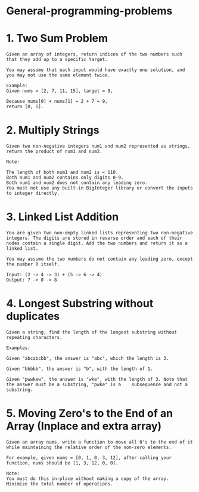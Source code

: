 # General-programming-problems

# 1. Two Sum Problem
    Given an array of integers, return indices of the two numbers such that they add up to a specific target.

    You may assume that each input would have exactly one solution, and you may not use the same element twice.

    Example:
    Given nums = [2, 7, 11, 15], target = 9,

    Because nums[0] + nums[1] = 2 + 7 = 9,
    return [0, 1].
    
# 2. Multiply Strings
    Given two non-negative integers num1 and num2 represented as strings, return the product of num1 and num2.
    
    Note:
    
    The length of both num1 and num2 is < 110.
    Both num1 and num2 contains only digits 0-9.
    Both num1 and num2 does not contain any leading zero.
    You must not use any built-in BigInteger library or convert the inputs to integer directly.
    
# 3. Linked List Addition
    You are given two non-empty linked lists representing two non-negative integers. The digits are stored in reverse order and each of their nodes contain a single digit. Add the two numbers and return it as a linked list.

    You may assume the two numbers do not contain any leading zero, except the number 0 itself.

    Input: (2 -> 4 -> 3) + (5 -> 6 -> 4)
    Output: 7 -> 0 -> 8
    
# 4. Longest Substring without duplicates
    Given a string, find the length of the longest substring without repeating characters.

    Examples:

    Given "abcabcbb", the answer is "abc", which the length is 3.

    Given "bbbbb", the answer is "b", with the length of 1.

    Given "pwwkew", the answer is "wke", with the length of 3. Note that the answer must be a substring, "pwke" is a    subsequence and not a substring.

# 5. Moving Zero's to the End of an Array (Inplace and extra array)
    Given an array nums, write a function to move all 0's to the end of it while maintaining the relative order of the non-zero elements.

    For example, given nums = [0, 1, 0, 3, 12], after calling your function, nums should be [1, 3, 12, 0, 0].

    Note:
    You must do this in-place without making a copy of the array.
    Minimize the total number of operations.
